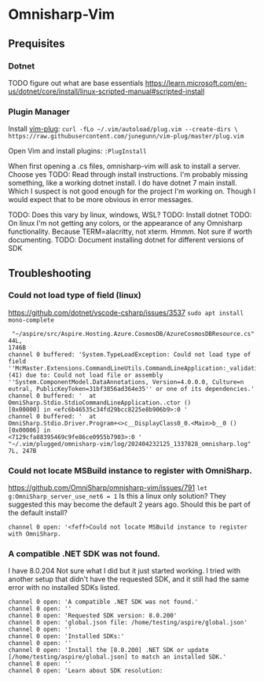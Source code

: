 # Omnisharp-Vim

## Prequisites

### Dotnet
TODO figure out what are base essentials
https://learn.microsoft.com/en-us/dotnet/core/install/linux-scripted-manual#scripted-install

### Plugin Manager
Install [vim-plug](https://github.com/junegunn/vim-plug?tab=readme-ov-file#installation): 
`curl -fLo ~/.vim/autoload/plug.vim --create-dirs \
    https://raw.githubusercontent.com/junegunn/vim-plug/master/plug.vim`

Open Vim and install plugins:
`:PlugInstall`

When first opening a .cs files, omnisharp-vim will ask to install a server.
Choose yes
TODO: Read through install instructions. I'm probably missing something, like a
working dotnet install. I do have dotnet 7 main install. Which I suspect is not
good enough for the project I'm working on.
Though I would expect that to be more obvious in error messages.


TODO: Does this vary by linux, windows, WSL?
TODO: Install dotnet
TODO: On linux I'm not getting any colors, or the appearance of any Omnisharp
functionality. Because TERM=alacritty, not xterm. Hmmm. Not sure if worth
documenting.
TODO: Document installing dotnet for different versions of SDK

## Troubleshooting

### Could not load type of field (linux)
https://github.com/dotnet/vscode-csharp/issues/3537
`sudo apt install mono-complete`
```
 "~/aspire/src/Aspire.Hosting.Azure.CosmosDB/AzureCosmosDBResource.cs" 44L,
1746B
channel 0 buffered: 'System.TypeLoadException: Could not load type of field
''McMaster.Extensions.CommandLineUtils.CommandLineApplication:_validationErrorHandler''
(41) due to: Could not load file or assembly
''System.ComponentModel.DataAnnotations, Version=4.0.0.0, Culture=n
eutral, PublicKeyToken=31bf3856ad364e35'' or one of its dependencies.'
channel 0 buffered: '  at OmniSharp.Stdio.StdioCommandLineApplication..ctor ()
[0x00000] in <efc6b46535c34fd29bcc8225e8b906b9>:0 '
channel 0 buffered: '  at
OmniSharp.Stdio.Driver.Program+<>c__DisplayClass0_0.<Main>b__0 () [0x00006] in
<7129cfa88395469c9fe86ce0955b7903>:0 '
"~/.vim/plugged/omnisharp-vim/log/202404232125_1337828_omnisharp.log" 7L, 247B
```

### Could not locate MSBuild instance to register with OmniSharp.
https://github.com/OmniSharp/omnisharp-vim/issues/791
`let g:OmniSharp_server_use_net6 = 1`
Is this a linux only solution? They suggested this may become the default 2
years ago. Should this be part of the default install?

`channel 0 open: '<feff>Could not locate MSBuild instance to register with OmniSharp.`

### A compatible .NET SDK was not found.
I have 8.0.204
Not sure what I did but it just started working.
I tried with another setup that didn't have the requested SDK, and it still had
the same error with no installed SDKs listed.

```
channel 0 open: 'A compatible .NET SDK was not found.'
channel 0 open: ''
channel 0 open: 'Requested SDK version: 8.0.200'
channel 0 open: 'global.json file: /home/testing/aspire/global.json'
channel 0 open: ''
channel 0 open: 'Installed SDKs:'
channel 0 open: ''
channel 0 open: 'Install the [8.0.200] .NET SDK or update [/home/testing/aspire/global.json] to match an installed SDK.'
channel 0 open: ''
channel 0 open: 'Learn about SDK resolution:
```
